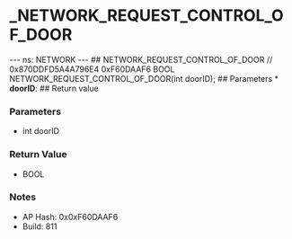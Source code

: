 # _NETWORK_REQUEST_CONTROL_OF_DOOR

--- ns: NETWORK --- ## NETWORK_REQUEST_CONTROL_OF_DOOR  // 0x870DDFD5A4A796E4 0xF60DAAF6 BOOL NETWORK_REQUEST_CONTROL_OF_DOOR(int doorID);   ## Parameters * **doorID**:  ## Return value

### Parameters
* int doorID

### Return Value
* BOOL

### Notes
* AP Hash: 0x0xF60DAAF6
* Build: 811

